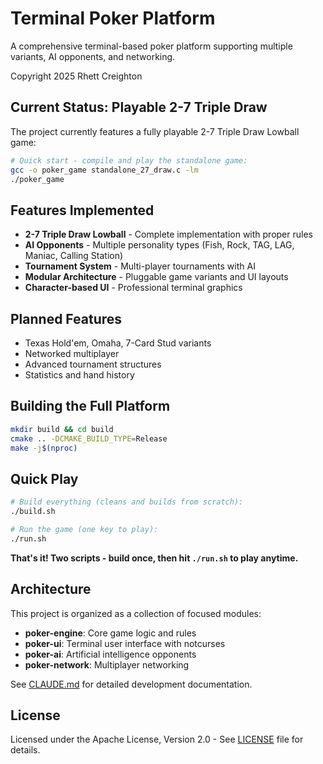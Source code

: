 # Terminal Poker Platform

A comprehensive terminal-based poker platform supporting multiple variants, AI opponents, and networking.

Copyright 2025 Rhett Creighton

## Current Status: Playable 2-7 Triple Draw

The project currently features a fully playable 2-7 Triple Draw Lowball game:

```bash
# Quick start - compile and play the standalone game:
gcc -o poker_game standalone_27_draw.c -lm
./poker_game
```

## Features Implemented

- **2-7 Triple Draw Lowball** - Complete implementation with proper rules
- **AI Opponents** - Multiple personality types (Fish, Rock, TAG, LAG, Maniac, Calling Station)
- **Tournament System** - Multi-player tournaments with AI
- **Modular Architecture** - Pluggable game variants and UI layouts
- **Character-based UI** - Professional terminal graphics

## Planned Features

- Texas Hold'em, Omaha, 7-Card Stud variants
- Networked multiplayer
- Advanced tournament structures
- Statistics and hand history

## Building the Full Platform

```bash
mkdir build && cd build
cmake .. -DCMAKE_BUILD_TYPE=Release
make -j$(nproc)
```

## Quick Play

```bash
# Build everything (cleans and builds from scratch):
./build.sh

# Run the game (one key to play):
./run.sh
```

**That's it! Two scripts - build once, then hit `./run.sh` to play anytime.**

## Architecture

This project is organized as a collection of focused modules:

- **poker-engine**: Core game logic and rules
- **poker-ui**: Terminal user interface with notcurses
- **poker-ai**: Artificial intelligence opponents
- **poker-network**: Multiplayer networking

See [CLAUDE.md](CLAUDE.md) for detailed development documentation.

## License

Licensed under the Apache License, Version 2.0 - See [LICENSE](LICENSE) file for details.